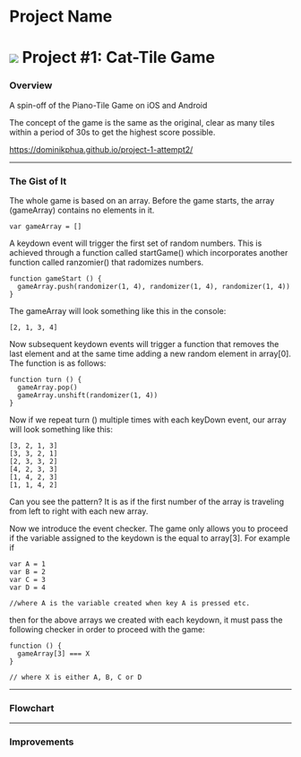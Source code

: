 # Project Name
<!---
Read Me Contents
-->

# ![](https://ga-dash.s3.amazonaws.com/production/assets/logo-9f88ae6c9c3871690e33280fcf557f33.png) Project #1: Cat-Tile Game

### Overview

A spin-off of the Piano-Tile Game on iOS and Android

The concept of the game is the same as the original, clear as many tiles within a period of 30s to get the highest score possible.

https://dominikphua.github.io/project-1-attempt2/

---
### The Gist of It

The whole game is based on an array. Before the game starts, the array (gameArray) contains no elements in it.

```
var gameArray = []
```

 A keydown event will trigger the first set of random numbers. This is achieved through a function called startGame() which incorporates another function called ranzomier() that radomizes numbers.

 ```
 function gameStart () {
   gameArray.push(randomizer(1, 4), randomizer(1, 4), randomizer(1, 4))
 }
 ```

The gameArray will look something like this in the console:

 ```
[2, 1, 3, 4]
```

Now subsequent keydown events will trigger a function that removes the last element and at the same time adding a new random element in array[0]. The function is as follows:

```
function turn () {
  gameArray.pop()
  gameArray.unshift(randomizer(1, 4))
}
```

Now if we repeat turn () multiple times with each keyDown event, our array will look something like this:

```
[3, 2, 1, 3]
[3, 3, 2, 1]
[2, 3, 3, 2]
[4, 2, 3, 3]
[1, 4, 2, 3]
[1, 1, 4, 2]
```
Can you see the pattern? It is as if the first number of the array is traveling from left to right with each new array.

Now we introduce the event checker. The game only allows you to proceed if the variable assigned to the keydown is the equal to array[3]. For example if

```
var A = 1
var B = 2
var C = 3
var D = 4

//where A is the variable created when key A is pressed etc.
```
then for the above arrays we created with each keydown, it must pass the following checker in order to proceed with the game:

```
function () {
  gameArray[3] === X
}

// where X is either A, B, C or D
```
---
### Flowchart
---

### Improvements
